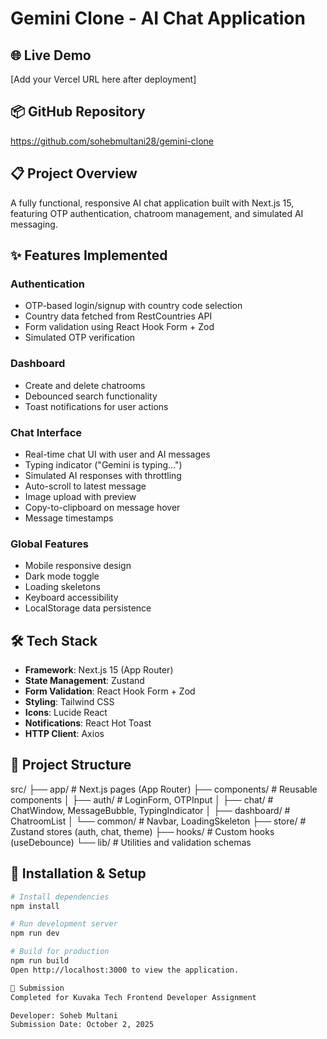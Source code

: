 # Gemini Clone - AI Chat Application

## 🌐 Live Demo
[Add your Vercel URL here after deployment]

## 📦 GitHub Repository
https://github.com/sohebmultani28/gemini-clone

## 📋 Project Overview
A fully functional, responsive AI chat application built with Next.js 15, featuring OTP authentication, chatroom management, and simulated AI messaging.

## ✨ Features Implemented

### Authentication
- OTP-based login/signup with country code selection
- Country data fetched from RestCountries API
- Form validation using React Hook Form + Zod
- Simulated OTP verification

### Dashboard
- Create and delete chatrooms
- Debounced search functionality
- Toast notifications for user actions

### Chat Interface
- Real-time chat UI with user and AI messages
- Typing indicator ("Gemini is typing...")
- Simulated AI responses with throttling
- Auto-scroll to latest message
- Image upload with preview
- Copy-to-clipboard on message hover
- Message timestamps

### Global Features
- Mobile responsive design
- Dark mode toggle
- Loading skeletons
- Keyboard accessibility
- LocalStorage data persistence

## 🛠️ Tech Stack
- **Framework**: Next.js 15 (App Router)
- **State Management**: Zustand
- **Form Validation**: React Hook Form + Zod
- **Styling**: Tailwind CSS
- **Icons**: Lucide React
- **Notifications**: React Hot Toast
- **HTTP Client**: Axios

## 📁 Project Structure
src/
├── app/              # Next.js pages (App Router)
├── components/       # Reusable components
│   ├── auth/        # LoginForm, OTPInput
│   ├── chat/        # ChatWindow, MessageBubble, TypingIndicator
│   ├── dashboard/   # ChatroomList
│   └── common/      # Navbar, LoadingSkeleton
├── store/           # Zustand stores (auth, chat, theme)
├── hooks/           # Custom hooks (useDebounce)
└── lib/             # Utilities and validation schemas

## 🚀 Installation & Setup
```bash
# Install dependencies
npm install

# Run development server
npm run dev

# Build for production
npm run build
Open http://localhost:3000 to view the application.

📧 Submission
Completed for Kuvaka Tech Frontend Developer Assignment

Developer: Soheb Multani
Submission Date: October 2, 2025
